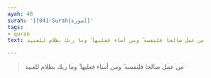 ```yaml
---
ayah: 46
surah: '[[041-Surah|سورة]]'
tags:
- quran
text: من عمل صالحا فلنفسه ۖ ومن أساء فعليها ۗ وما ربك بظلام للعبيد

---
```

> من عمل صالحا فلنفسه ۖ ومن أساء فعليها ۗ وما ربك بظلام للعبيد
